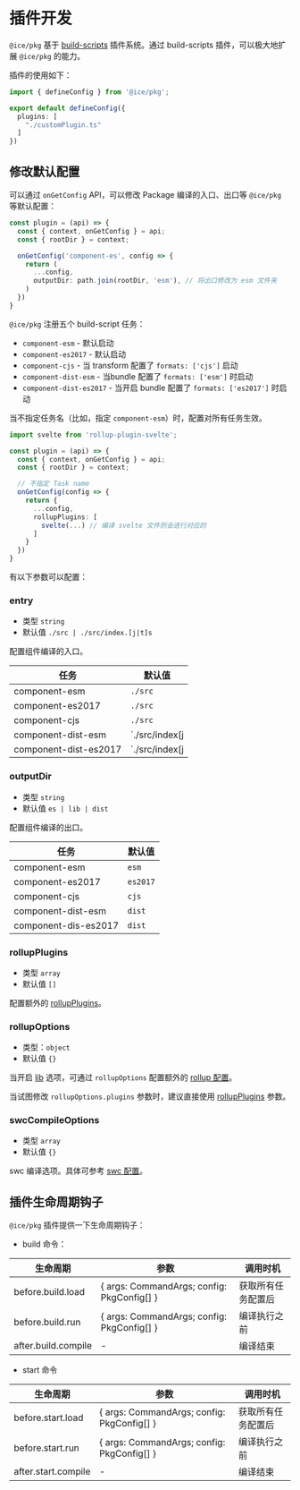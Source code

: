 # 插件开发

`@ice/pkg` 基于 [build-scripts](https://github.com/ice-lab/build-scripts) 插件系统。通过 build-scripts 插件，可以极大地扩展 `@ice/pkg` 的能力。

插件的使用如下：

```ts
import { defineConfig } from '@ice/pkg';

export default defineConfig({
  plugins: [
    "./customPlugin.ts"
  ]
})
```

## 修改默认配置

可以通过 `onGetConfig` API，可以修改 Package 编译的入口、出口等 `@ice/pkg` 等默认配置：

```ts
const plugin = (api) => {
  const { context, onGetConfig } = api;
  const { rootDir } = context;

  onGetConfig('component-es', config => {
    return (
      ...config,
      outputDir: path.join(rootDir, 'esm'), // 将出口修改为 esm 文件夹
    )
  })
}
```

`@ice/pkg` 注册五个 build-script 任务：

+ `component-esm` - 默认启动
+ `component-es2017` - 默认启动
+ `component-cjs` - 当 transform 配置了 `formats: ['cjs']` 启动
+ `component-dist-esm` - 当bundle 配置了 `formats: ['esm']` 时启动
+ `component-dist-es2017` - 当开启 bundle 配置了 `formats: ['es2017']` 时启动

当不指定任务名（比如，指定 `component-esm`）时，配置对所有任务生效。

```ts
import svelte from 'rollup-plugin-svelte';

const plugin = (api) => {
  const { context, onGetConfig } = api;
  const { rootDir } = context;

  // 不指定 Task name
  onGetConfig(config => {
    return {
      ...config,
      rollupPlugins: [
        svelte(...) // 编译 svelte 文件则会进行对应的
      ]
    }
  })
}
```

有以下参数可以配置：

### entry

+ 类型 `string`
+ 默认值 `./src | ./src/index.[j|t]s`

配置组件编译的入口。

| 任务            | 默认值                |
| -------------- | -------------------  |
| component-esm  | `./src`              |
| component-es2017   | `./src`              |
| component-cjs  | `./src`              |
| component-dist-esm  | `./src/index[j|t]s`  |
| component-dist-es2017  | `./src/index[j|t]s`  |

### outputDir

+ 类型 `string`
+ 默认值 `es | lib | dist`

配置组件编译的出口。

| 任务            | 默认值              |
| -------------- | -------------------|
| component-esm   | `esm`               |
| component-es2017   | `es2017`               |
| component-cjs  | `cjs`              |
| component-dist-esm  | `dist`             |
| component-dis-es2017  | `dist`  |

### rollupPlugins

+ 类型 `array`
+ 默认值 `[]`

配置额外的 [rollupPlugins](https://rollupjs.org/guide/en/#plugin-development)。

### rollupOptions

+ 类型：`object`
+ 默认值 `{}`

当开启 [lib](#lib) 选项，可通过 `rollupOptions` 配置额外的 [rollup 配置](https://rollupjs.org/guide/en/#command-line-flags)。

当试图修改 `rollupOptions.plugins` 参数时，建议直接使用 [rollupPlugins](#rollupPlugins) 参数。

### swcCompileOptions

+ 类型 `array`
+ 默认值 `{}`

swc 编译选项。具体可参考 [swc 配置](https://swc.rs/docs/configuration/swcrc)。

## 插件生命周期钩子

`@ice/pkg` 插件提供一下生命周期钩子：

+ build 命令：

| 生命周期            | 参数                                                  | 调用时机              |
| ------------------- | ----------------------------------------------------- | --------------------- |
| before.build.load   | { args: CommandArgs; config: PkgConfig[] } | 获取所有任务配置后|
| before.build.run    | { args: CommandArgs; config: PkgConfig[]  } | 编译执行之前  |
| after.build.compile | - | 编译结束              |

+ start 命令

| 生命周期            | 参数                                                  | 调用时机              |
| ------------------- | ----------------------------------------------------- | --------------------- |
| before.start.load   | { args: CommandArgs; config: PkgConfig[] } | 获取所有任务配置后|
| before.start.run    | { args: CommandArgs; config: PkgConfig[]  } | 编译执行之前  |
| after.start.compile | - | 编译结束              |
